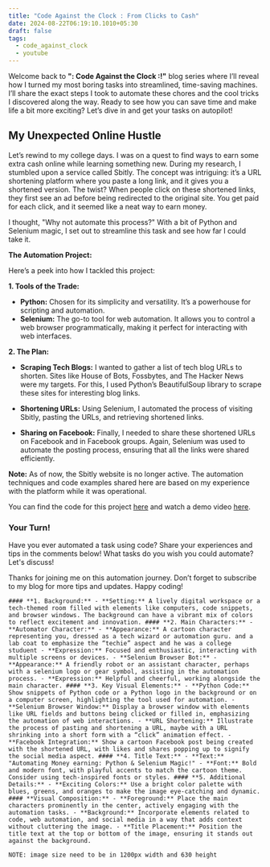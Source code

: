 ```yaml
---
title: "Code Against the Clock : From Clicks to Cash"
date: 2024-08-22T06:19:10.1010+05:30
draft: false
tags:
  - code_against_clock
  - youtube
---
```


Welcome back to **": Code Against the Clock :!"** blog series where I’ll reveal how I turned my most boring tasks into streamlined, time-saving machines. I’ll share the exact steps I took to automate these chores and the cool tricks I discovered along the way. Ready to see how you can save time and make life a bit more exciting? Let’s dive in and get your tasks on autopilot!
## My Unexpected Online Hustle

Let’s rewind to my college days. I was on a quest to find ways to earn some extra cash online while learning something new. During my research, I stumbled upon a service called Sbitly. The concept was intriguing: it’s a URL shortening platform where you paste a long link, and it gives you a shortened version. The twist? When people click on these shortened links, they first see an ad before being redirected to the original site. You get paid for each click, and it seemed like a neat way to earn money.

I thought, "Why not automate this process?" With a bit of Python and Selenium magic, I set out to streamline this task and see how far I could take it.

**The Automation Project:**

Here’s a peek into how I tackled this project:

**1. Tools of the Trade:**

- **Python:** Chosen for its simplicity and versatility. It’s a powerhouse for scripting and automation.
- **Selenium:** The go-to tool for web automation. It allows you to control a web browser programmatically, making it perfect for interacting with web interfaces.

**2. The Plan:**

- **Scraping Tech Blogs:** I wanted to gather a list of tech blog URLs to shorten. Sites like House of Bots, Fossbytes, and The Hacker News were my targets. For this, I used Python’s BeautifulSoup library to scrape these sites for interesting blog links.

- **Shortening URLs:** Using Selenium, I automated the process of visiting Sbitly, pasting the URLs, and retrieving shortened links.

- **Sharing on Facebook:** Finally, I needed to share these shortened URLs on Facebook and in Facebook groups. Again, Selenium was used to automate the posting process, ensuring that all the links were shared efficiently.

**Note:** As of now, the Sbitly website is no longer active. The automation techniques and code examples shared here are based on my experience with the platform while it was operational.

You can find the code for this project [here](https://github.com/programmerraja/Automation) and watch a demo video [here](https://www.youtube.com/watch?v=8N6n7DrtgHQ).
### **Your Turn!**

Have you ever automated a task using code? Share your experiences and tips in the comments below! What tasks do you wish you could automate? Let's discuss!

Thanks for joining me on this automation journey. Don’t forget to subscribe to my blog for more tips and updates. Happy coding!







```
#### **1. Background:** - **Setting:** A lively digital workspace or a tech-themed room filled with elements like computers, code snippets, and browser windows. The background can have a vibrant mix of colors to reflect excitement and innovation. #### **2. Main Characters:** - **Automator Character:** - **Appearance:** A cartoon character representing you, dressed as a tech wizard or automation guru. and a lab coat to emphasize the “techie” aspect and he was a college studuent - **Expression:** Focused and enthusiastic, interacting with multiple screens or devices. - **Selenium Browser Bot:** - **Appearance:** A friendly robot or an assistant character, perhaps with a selenium logo or gear symbol, assisting in the automation process. - **Expression:** Helpful and cheerful, working alongside the main character. #### **3. Key Visual Elements:** - **Python Code:** Show snippets of Python code or a Python logo in the background or on a computer screen, highlighting the tool used for automation. - **Selenium Browser Window:** Display a browser window with elements like URL fields and buttons being clicked or filled in, emphasizing the automation of web interactions. - **URL Shortening:** Illustrate the process of pasting and shortening a URL, maybe with a URL shrinking into a short form with a “click” animation effect. - **Facebook Integration:** Show a cartoon Facebook post being created with the shortened URL, with likes and shares popping up to signify the social media aspect. #### **4. Title Text:** - **Text:** "Automating Money earning: Python & Selenium Magic!" - **Font:** Bold and modern font, with playful accents to match the cartoon theme. Consider using tech-inspired fonts or styles. #### **5. Additional Details:** - **Exciting Colors:** Use a bright color palette with blues, greens, and oranges to make the image eye-catching and dynamic. #### **Visual Composition:** - **Foreground:** Place the main characters prominently in the center, actively engaging with the automation tasks. - **Background:** Incorporate elements related to code, web automation, and social media in a way that adds context without cluttering the image. - **Title Placement:** Position the title text at the top or bottom of the image, ensuring it stands out against the background. 

NOTE: image size need to be in 1200px width and 630 height
```
